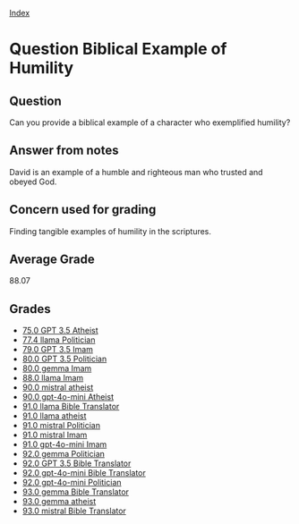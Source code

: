 
[Index](../../index.md)
# Question Biblical Example of Humility
## Question
Can you provide a biblical example of a character who exemplified humility?

## Answer from notes
David is an example of a humble and righteous man who trusted and obeyed God.

## Concern used for grading
Finding tangible examples of humility in the scriptures.

## Average Grade
88.07

## Grades
 * [75.0 GPT 3.5 Atheist](../answers/GPT_3.5_Atheist/Biblical_Example_of_Humility.md)
 * [77.4 llama Politician](../answers/llama_Politician/Biblical_Example_of_Humility.md)
 * [79.0 GPT 3.5 Imam](../answers/GPT_3.5_Imam/Biblical_Example_of_Humility.md)
 * [80.0 GPT 3.5 Politician](../answers/GPT_3.5_Politician/Biblical_Example_of_Humility.md)
 * [80.0 gemma Imam](../answers/gemma_Imam/Biblical_Example_of_Humility.md)
 * [88.0 llama Imam](../answers/llama_Imam/Biblical_Example_of_Humility.md)
 * [90.0 mistral atheist](../answers/mistral_atheist/Biblical_Example_of_Humility.md)
 * [90.0 gpt-4o-mini Atheist](../answers/gpt-4o-mini_Atheist/Biblical_Example_of_Humility.md)
 * [91.0 llama Bible Translator](../answers/llama_Bible_Translator/Biblical_Example_of_Humility.md)
 * [91.0 llama atheist](../answers/llama_atheist/Biblical_Example_of_Humility.md)
 * [91.0 mistral Politician](../answers/mistral_Politician/Biblical_Example_of_Humility.md)
 * [91.0 mistral Imam](../answers/mistral_Imam/Biblical_Example_of_Humility.md)
 * [91.0 gpt-4o-mini Imam](../answers/gpt-4o-mini_Imam/Biblical_Example_of_Humility.md)
 * [92.0 gemma Politician](../answers/gemma_Politician/Biblical_Example_of_Humility.md)
 * [92.0 GPT 3.5 Bible Translator](../answers/GPT_3.5_Bible_Translator/Biblical_Example_of_Humility.md)
 * [92.0 gpt-4o-mini Bible Translator](../answers/gpt-4o-mini_Bible_Translator/Biblical_Example_of_Humility.md)
 * [92.0 gpt-4o-mini Politician](../answers/gpt-4o-mini_Politician/Biblical_Example_of_Humility.md)
 * [93.0 gemma Bible Translator](../answers/gemma_Bible_Translator/Biblical_Example_of_Humility.md)
 * [93.0 gemma atheist](../answers/gemma_atheist/Biblical_Example_of_Humility.md)
 * [93.0 mistral Bible Translator](../answers/mistral_Bible_Translator/Biblical_Example_of_Humility.md)
